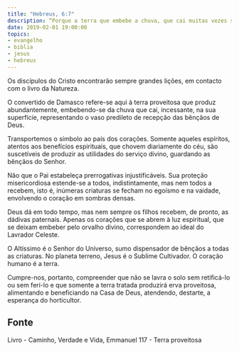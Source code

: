 ```yaml
---
title: "Hebreus, 6:7"
description: “Porque a terra que embebe a chuva, que cai muitas vezes sobre ela, e produz erva proveitosa para aqueles por quem é lavrada, recebe a bênção de Deus.” — Paulo
date: 2019-02-01 19:00:00
topics: 
- evangelho
- biblia
- jesus
- hebreus
---
```


Os discípulos do Cristo encontrarão sempre grandes lições, em contacto
com o livro da Natureza.

O convertido de Damasco refere-se aqui à terra proveitosa que produz
abundantemente, embebendo-se da chuva que cai, incessante, na sua
superfície, representando o vaso predileto de recepção das bênçãos de Deus.

Transportemos o símbolo ao país dos corações. Somente aqueles
espíritos, atentos aos benefícios espirituais, que chovem diariamente do céu,
são suscetíveis de produzir as utilidades do serviço divino, guardando as
bênçãos do Senhor.

Não que o Pai estabeleça prerrogativas injustificáveis. Sua proteção
misericordiosa estende-se a todos, indistintamente, mas nem todos a recebem,
isto é, inúmeras criaturas se fecham no egoísmo e na vaidade, envolvendo o
coração em sombras densas.

Deus dá em todo tempo, mas nem sempre os filhos recebem, de pronto, as
dádivas paternais. Apenas os corações que se abrem à luz espiritual, que se
deixam embeber pelo orvalho divino, correspondem ao ideal do Lavrador
Celeste.

O Altíssimo é o Senhor do Universo, sumo dispensador de bênçãos a
todas as criaturas. No planeta terreno, Jesus é o Sublime Cultivador. O coração
humano é a terra.

Cumpre-nos, portanto, compreender que não se lavra o solo sem retificá-lo ou sem
feri-lo e que somente a terra tratada produzirá erva proveitosa, alimentando e
beneficiando na Casa de Deus, atendendo, destarte, a esperança do horticultor.

## Fonte
Livro - Caminho, Verdade e Vida, Emmanuel
117 - Terra proveitosa
